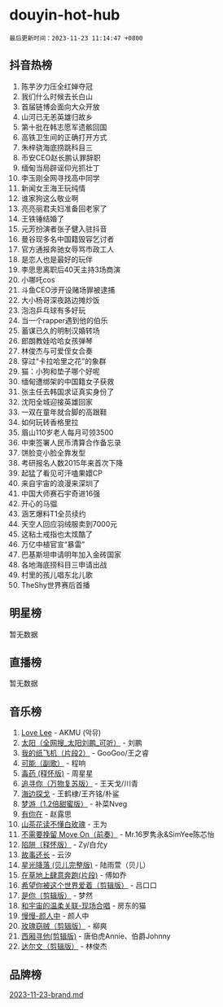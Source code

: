 # douyin-hot-hub

`最后更新时间：2023-11-23 11:14:47 +0800`

## 抖音热榜

1. 陈芋汐力压全红婵夺冠
1. 我们什么时候去长白山
1. 首届链博会面向大众开放
1. 山河已无恙英雄归故乡
1. 第十批在韩志愿军遗骸回国
1. 高铁卫生间的正确打开方式
1. 朱梓骁海底捞跳科目三
1. 币安CEO赵长鹏认罪辞职
1. 缅甸当局辟谣仰光抓壮丁
1. 李玉刚全网寻找高中同学
1. 新闻女王海王玩纯情
1. 谁家狗这么敬业啊
1. 亮亮丽君夫妇准备回老家了
1. 王铁锤结婚了
1. 元芳扮演者张子健入驻抖音
1. 曼谷现多名中国籍毁容乞讨者
1. 官方通报奔驰女辱骂市政工人
1. 是恋人也是最好的玩伴
1. 李思思离职后40天主持3场商演
1. 小哪吒cos
1. 斗鱼CEO涉开设赌场罪被逮捕
1. 大小杨哥深夜路边摊炒饭
1. 泡泡乒乓球有多好玩
1. 当一个rapper遇到他的伯乐
1. 蓄谋已久的明制汉婚转场
1. 郎朗教娃哈哈女孩弹琴
1. 林俊杰与可爱侄女合奏
1. 穿过“卡拉哈里之花”的象群
1. 猫：小狗和垫子哪个好呢
1. 缅甸遭绑架的中国籍女子获救
1. 张主任去韩国求证真实身份了
1. 沈阳全城迎接英雄回家
1. 一双在童年就合脚的高跟鞋
1. 如何玩转香格里拉
1. 眉山110岁老人每月可领3500
1. 中柬签署人民币清算合作备忘录
1. 饼脸变小脸全靠发型
1. 考研报名人数2015年来首次下降
1. 起猛了看见可汗嗑果嬛CP
1. 来自宇宙的浪漫来深圳了
1. 中国大师赛石宇奇进16强
1. 开心的马骝
1. 涵艺爆料T1全员续约
1. 天空人回应羽绒服卖到7000元
1. 这粘土戒指也太炫酷了
1. 万亿中植官宣“暴雷”
1. 巴基斯坦申请明年加入金砖国家
1. 各地海底捞科目三申请出战
1. 村里的孩儿唱东北儿歌
1. TheShy世界赛后首播

## 明星榜

暂无数据

## 直播榜

暂无数据

## 音乐榜

1. [Love Lee](https://sf6-cdn-tos.douyinstatic.com/obj/tos-cn-ve-2774/o05GbkJGbCBTdDnMtB0fwOYgkeZp23vrWQDQBS) - AKMU (악뮤)
1. [太阳（全网搜_太阳刘鹏_可听）](https://sf6-cdn-tos.douyinstatic.com/obj/tos-cn-ve-2774/ogWbyIQnlBFImVbeDocRdCIYtBHlbJXgfZMvgz) - 刘鹏
1. [我的纸飞机（片段2）](https://sf3-cdn-tos.douyinstatic.com/obj/tos-cn-ve-2774/oM2ZrKcg2CD5AeRB2gkeXOFB1IxAGJdZPazYHf) - GooGoo/王之睿
1. [可能（副歌）](https://sf6-cdn-tos.douyinstatic.com/obj/tos-cn-ve-2774/cde1731888894259b333569393c2fb51) - 程响
1. [毒药 (释怀版)](https://sf6-cdn-tos.douyinstatic.com/obj/tos-cn-ve-2774/oYILMEAzspdZBIzy4frJNB8ZHPHWAhiwowd4Ad) - 周星星
1. [追寻你（万物复苏版）](https://sf3-cdn-tos.douyinstatic.com/obj/tos-cn-ve-2774/oYeAZJsbjIDit9APmBg8u6uDUQnHmoCf3gbo74) - 王天戈/川青
1. [海边探戈](https://sf3-cdn-tos.douyinstatic.com/obj/tos-cn-ve-2774/os9gE0VQCGqt6VQkZDyBBYvfSDY0QFe3vVmubn) - 王鹤棣/王齐铭/朴鲨
1. [梦游（1.2倍甜蜜版）](https://sf3-cdn-tos.douyinstatic.com/obj/tos-cn-ve-2774/o4gyAUm8hwufoEABmwVIiQtHsFuGzAEEWtNMzo) - 补菜Nveg
1. [有你在](https://sf3-cdn-tos.douyinstatic.com/obj/tos-cn-ve-2774/o8zImmNsI8B0yfAW5FKAB1oBhkMAlIrwsZEi1V) - 赵露思
1. [山茶花读不懂白玫瑰](https://sf3-cdn-tos.douyinstatic.com/obj/tos-cn-ve-2774/osfn8B7DktrRHEPJgPCfDbw7QDQEkwC16BxZg9) - 王为
1. [不需要挽留 Move On（前奏）](https://sf3-cdn-tos.douyinstatic.com/obj/tos-cn-ve-2774/ooCBhgCCkF4nExzQL9WZSUbitfA8IsDkgQIYhe) - Mr.16罗隽永&SimYee陈芯怡
1. [陷阱（释怀版）](https://sf6-cdn-tos.douyinstatic.com/obj/tos-cn-ve-2774/oE8C21LeZrzKLDFfQYgMzx4GAIHageG5IzayY7) - Zy/白允y
1. [故事还长](https://sf3-cdn-tos.douyinstatic.com/obj/tos-cn-ve-2774/30a26758c8594f0ab81ac675c33ee2c5) - 云汐
1. [星光降落 (贝儿完整版)](https://sf6-cdn-tos.douyinstatic.com/obj/tos-cn-ve-2774/okwB9hAwyAtsFFkFBzAX1hOOfQuIoMNs0W2Mwr) - 陆雨萱（贝儿）
1. [在草地上肆意奔跑(片段)](https://sf6-cdn-tos.douyinstatic.com/obj/tos-cn-ve-2774/8831d494742f45dabdfa8adb8b817259) - 傅如乔
1. [希望你被这个世界爱着（剪辑版）](https://sf6-cdn-tos.douyinstatic.com/obj/tos-cn-ve-2774/oo4H3BfEygN7l7bQaMBOZHCQ1eI4FqtED5skQ2) - 吕口口
1. [是你（剪辑版）](https://sf6-cdn-tos.douyinstatic.com/obj/tos-cn-ve-2774/46019dae783c4c969944217fe1cfafc4) - 梦然
1. [和宇宙的温柔关联-现场合唱](https://sf3-cdn-tos.douyinstatic.com/obj/tos-cn-ve-2774/o0hONGDYQBgk0e5bqDeQOonVmncA6tC2nBwZLT) - 房东的猫
1. [慢慢-颜人中](https://sf6-cdn-tos.douyinstatic.com/obj/tos-cn-ve-2774/ocjHNfBXdBxQNC8ZGAeoLMFTUgtBg8bkExunDC) - 颜人中
1. [玫瑰窃贼（剪辑版）](https://sf3-cdn-tos.douyinstatic.com/obj/tos-cn-ve-2774/oMqAsB3ixIhSWqAJOAwf3a0hU2zKJLBolQtFlI) - 柳爽
1. [西厢寻他(剪辑版)](https://sf3-cdn-tos.douyinstatic.com/obj/tos-cn-ve-2774/oUsAVfAQKlRNxEv5qxvIB8o5qmIWUcXbzJKJhw) - 唐伯虎Annie、伯爵Johnny
1. [达尔文（剪辑版）](https://sf3-cdn-tos.douyinstatic.com/obj/tos-cn-ve-2774/oQuPQQmEgnCeZsgKQ78VBZjNVtegzBGpoSbQPD) - 林俊杰

## 品牌榜

[2023-11-23-brand.md](2023-11-23-brand.md)
